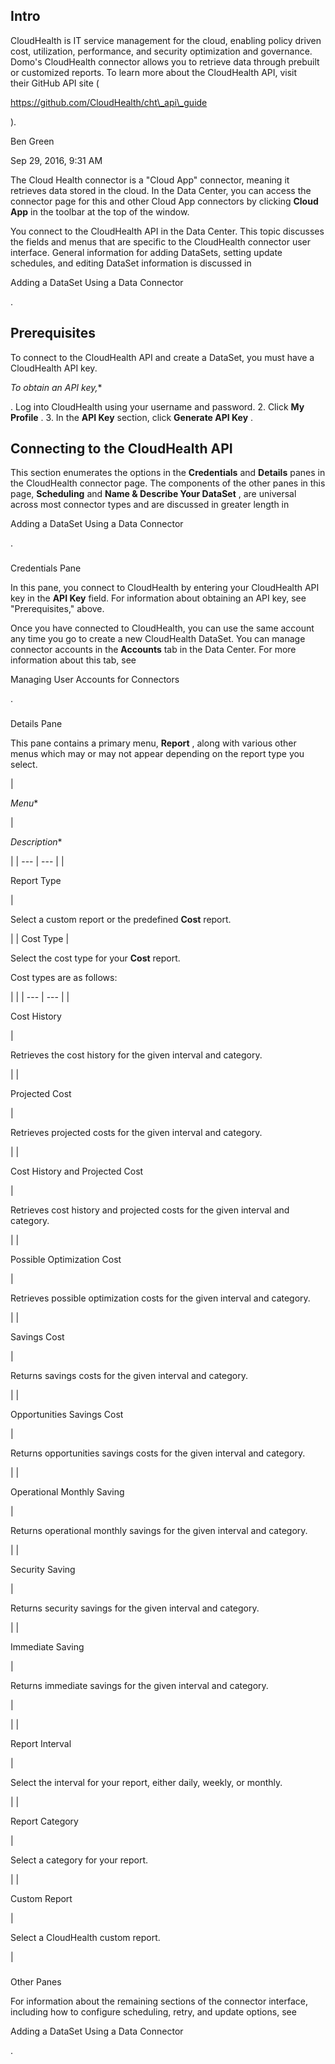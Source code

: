 

Intro
-------


 CloudHealth is IT service management for the cloud, enabling policy driven cost, utilization, performance, and security optimization and governance. Domo's CloudHealth connector allows you to retrieve data through prebuilt or customized reports. To learn more about the CloudHealth API, visit their GitHub API site (

https://github.com/CloudHealth/cht\_api\_guide

).

Ben Green

Sep 29, 2016, 9:31 AM

The Cloud Health connector is a "Cloud App" connector, meaning it retrieves data stored in the cloud. In the Data Center, you can access the connector page for this and other Cloud App connectors by clicking
 **Cloud App**
 in the toolbar at the top of the window.

You connect to the CloudHealth API in the Data Center. This topic discusses the fields and menus that are specific to the CloudHealth connector user interface. General information for adding DataSets, setting update schedules, and editing DataSet information is discussed in

Adding a DataSet Using a Data Connector

.


 Prerequisites
----------------


 To connect to the CloudHealth API and create a DataSet, you must have a CloudHealth API key.

*To obtain an API key,**

. Log into CloudHealth using your username and password.
2. Click
 **My Profile**
 .
3. In the
 **API Key**
 section, click
 **Generate API Key**
 .


 Connecting to the CloudHealth API
------------------------------------


 This section enumerates the options in the
 **Credentials**
 and
 **Details**
 panes in the CloudHealth connector page. The components of the other panes in this page,
 **Scheduling**
 and
 **Name & Describe Your DataSet**
 , are universal across most connector types and are discussed in greater length in

Adding a DataSet Using a Data Connector

.


###

Credentials Pane


 In this pane, you connect to CloudHealth by entering your CloudHealth API key in the
 **API Key**
 field. For information about obtaining an API key, see "Prerequisites," above.


 Once you have connected to CloudHealth, you can use the same account any time you go to create a new CloudHealth DataSet. You can manage connector accounts in the
 **Accounts**
 tab in the Data Center. For more information about this tab, see

Managing User Accounts for Connectors

.


###

Details Pane


 This pane contains a primary menu,
 **Report**
 , along with various other menus which may or may not appear depending on the report type you select.


|

*Menu**

|

*Description**

|
| --- | --- |
|

Report Type

|

Select a custom report or the predefined
 **Cost**
 report.

|
|
 Cost Type
  |

Select the cost type for your
 **Cost**
 report.


 Cost types are as follows:

  |  |
| --- | --- |
|

Cost History

|

Retrieves the cost history for the given interval and category.

|
|

Projected Cost

|

Retrieves projected costs for the given interval and category.

|
|

Cost History and Projected Cost

|

Retrieves cost history and projected costs for the given interval and category.

|
|

Possible Optimization Cost

|

Retrieves possible optimization costs for the given interval and category.

|
|

Savings Cost

|

Returns savings costs for the given interval and category.

|
|

Opportunities Savings Cost

|

Returns opportunities savings costs for the given interval and category.

|
|

Operational Monthly Saving

|

Returns operational monthly savings for the given interval and category.

|
|

Security Saving

|

Returns security savings for the given interval and category.

|
|

Immediate Saving

|

Returns immediate savings for the given interval and category.

|


 |
|

Report Interval

|

Select the interval for your report, either daily, weekly, or monthly.

|
|

Report Category

|

Select a category for your report.

|
|

Custom Report

|

Select a CloudHealth custom report.

|


###
 Other Panes

For information about the remaining sections of the connector interface, including how to configure scheduling, retry, and update options, see

Adding a DataSet Using a Data Connector

.

